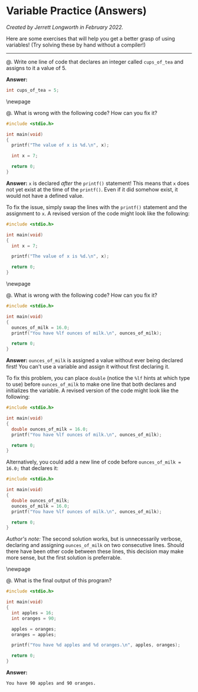# Variable Practice (Answers)

*Created by Jerrett Longworth in February 2022.*

Here are some exercises that will help you get a better grasp of using variables! (Try solving these by hand without a compiler!)

---

@. Write one line of code that declares an integer called `cups_of_tea` and assigns to it a value of 5.

**Answer:**
``` c
int cups_of_tea = 5;
```

\newpage

@. What is wrong with the following code? How can you fix it?

``` c
#include <stdio.h>

int main(void)
{
  printf("The value of x is %d.\n", x);

  int x = 7;

  return 0;
}
```

**Answer:** `x` is declared *after* the `printf()` statement! This means that `x` does not yet exist at the time of the `printf()`. Even if it did somehow exist, it would not have a defined value.

To fix the issue, simply swap the lines with the `printf()` statement and the assignment to `x`. A revised version of the code might look like the following:

``` c
#include <stdio.h>

int main(void)
{
  int x = 7;

  printf("The value of x is %d.\n", x);

  return 0;
}
```

\newpage

@. What is wrong with the following code? How can you fix it?

``` c
#include <stdio.h>

int main(void)
{
  ounces_of_milk = 16.0;
  printf("You have %lf ounces of milk.\n", ounces_of_milk);

  return 0;
}
```

**Answer:** `ounces_of_milk` is assigned a value without ever being declared first! You can't use a variable and assign it without first declaring it.

To fix this problem, you can place `double` (notice the `%lf` hints at which type to use) before `ounces_of_milk` to make one line that both declares and initializes the variable. A revised version of the code might look like the following:

``` c
#include <stdio.h>

int main(void)
{
  double ounces_of_milk = 16.0;
  printf("You have %lf ounces of milk.\n", ounces_of_milk);

  return 0;
}
```

Alternatively, you could add a new line of code before `ounces_of_milk = 16.0;` that declares it:

``` c
#include <stdio.h>

int main(void)
{
  double ounces_of_milk;
  ounces_of_milk = 16.0;
  printf("You have %lf ounces of milk.\n", ounces_of_milk);

  return 0;
}
```

*Author's note:* The second solution works, but is unnecessarily verbose, declaring and assigning `ounces_of_milk` on two consecutive lines. Should there have been other code between these lines, this decision may make more sense, but the first solution is preferrable.

\newpage

@. What is the final output of this program?

``` c
#include <stdio.h>

int main(void)
{
  int apples = 16;
  int oranges = 90;

  apples = oranges;
  oranges = apples;

  printf("You have %d apples and %d oranges.\n", apples, oranges);

  return 0;
}
```

**Answer:**
```
You have 90 apples and 90 oranges.
```
